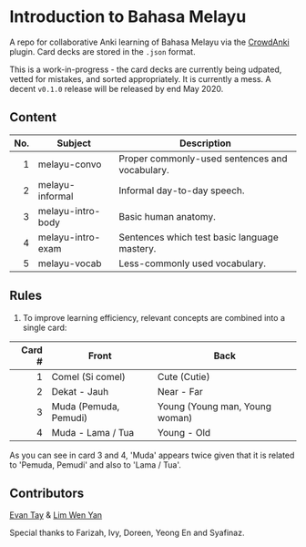 # Introduction to Bahasa Melayu

A repo for collaborative Anki learning of Bahasa Melayu via the [CrowdAnki](https://github.com/Stvad/CrowdAnki) plugin. Card decks are stored in the `.json` format.

This is a work-in-progress - the card decks are currently being udpated, vetted for mistakes, and sorted appropriately. It is currently a mess. A decent `v0.1.0` release will be released by end May 2020.

## Content

| No. | Subject            | Description                                       |
|----:|--------------------|---------------------------------------------------|
|   1 | melayu-convo       | Proper commonly-used sentences and vocabulary.    |
|   2 | melayu-informal    | Informal day-to-day speech.                       |
|   3 | melayu-intro-body  | Basic human anatomy.                              |
|   4 | melayu-intro-exam  | Sentences which test basic language mastery.      |
|   5 | melayu-vocab       | Less-commonly used vocabulary.                    |

## Rules

1. To improve learning efficiency, relevant concepts are combined into a single card:

|  Card # | Front | Back |
|--------:|-----------------------|--------------------------------|
|       1 | Comel (Si comel)      | Cute (Cutie)                   |
|       2 | Dekat - Jauh          | Near - Far                     |
|       3 | Muda (Pemuda, Pemudi) | Young (Young man, Young woman) |
|       4 | Muda - Lama / Tua     | Young - Old                    |

As you can see in card 3 and 4, 'Muda' appears twice given that it is related to 'Pemuda, Pemudi' and also to 'Lama / Tua'.

## Contributors
[Evan Tay](https://github.com/DigiPie) &amp; [Lim Wen Yan](https://github.com/Yan-99)

Special thanks to Farizah, Ivy, Doreen, Yeong En and Syafinaz.

